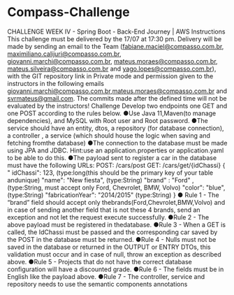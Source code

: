 ﻿# Compass-Challenge
CHALLENGE WEEK IV - Spring Boot - Back-End Journey | AWS
Instructions
This challenge must be delivered by the 17/07 at 17:30 pm. Delivery will be made by sending an email to the Team
(fabiane.maciel@compasso.com.br, maximiliano.calijuri@compasso.com.br, giovanni.marchi@compasso.com.br,
mateus.moraes@compasso.com.br, mateus.silveira@compasso.com.br and yago.lopes@compasso.com.br), with the GIT repository link in
Private mode and permission given to the instructors in the following emails
giovanni.marchi@compasso.com.br,mateus.moraes@compasso.com.br and svrmateus@gmail.com.
The commits made after the defined time will not be evaluated by the instructors!
Challenge
Develop two endpoints one GET and one POST according to the rules below.
●Use Java 11,Maven(to manage dependencies), and MySQL with Root user and Root password.
●The service should have an entity, dtos, a repository (for database connection), a controller , a service (which should house the logic when
saving and fetching fromthe database)
●The connection to the database must be made using JPA and JDBC. Hint:use an application.properties or application.yaml to be able to do
this.
●The payload sent to register a car in the database must have the following URLs:
POST: /cars/post
GET: /cars/get/{idChassi}
{ "
idChassi": 123, (type:long(this should be the primary key of your table andunique)
"name": "New fiesta", (type:String)
"brand" : "Ford" ,(type:String, must accept only Ford, Chevrolet, BMW, Volvo)
"color": "blue", (type:String)
"fabricationYear": "2014/2015" (type:String)
} ●
Rule 1 - The “brand” field should accept only thebrands(Ford,Chevrolet,BMW,Volvo) and in case of sending another field that is not these 4
brands, send an exception and not let the request execute successfully.
●Rule 2 - The above payload must be registered in thedatabase.
●Rule 3 - When a GET is called, the IdChassi must be passed and the corresponding car saved by the POST in the database must be returned.
●Rule 4 - Nulls must not be saved in the database or returned in the OUTPUT or ENTRY DTOs, this validation must occur and in case of null,
throw an exception as described above.
●Rule 5 - Projects that do not have the correct database configuration will have a discounted grade.
●Rule 6 - The fields must be in English like the payload above.
●Rule 7 - The controller, service and repository needs to use the semantic components annotations
